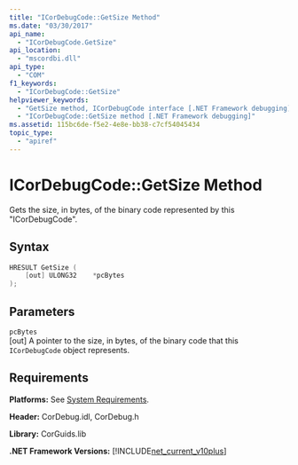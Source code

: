```yaml
---
title: "ICorDebugCode::GetSize Method"
ms.date: "03/30/2017"
api_name:
  - "ICorDebugCode.GetSize"
api_location:
  - "mscordbi.dll"
api_type:
  - "COM"
f1_keywords:
  - "ICorDebugCode::GetSize"
helpviewer_keywords:
  - "GetSize method, ICorDebugCode interface [.NET Framework debugging]"
  - "ICorDebugCode::GetSize method [.NET Framework debugging]"
ms.assetid: 115bc6de-f5e2-4e8e-bb38-c7cf54045434
topic_type:
  - "apiref"
---
```

# ICorDebugCode::GetSize Method

Gets the size, in bytes, of the binary code represented by this "ICorDebugCode".

## Syntax

```cpp
HRESULT GetSize (
    [out] ULONG32    *pcBytes
);
```

## Parameters

`pcBytes`  
[out] A pointer to the size, in bytes, of the binary code that this `ICorDebugCode` object represents.

## Requirements

**Platforms:** See [System Requirements](../../get-started/system-requirements.md).

**Header:** CorDebug.idl, CorDebug.h

**Library:** CorGuids.lib

**.NET Framework Versions:** [!INCLUDE[net_current_v10plus](../../../../includes/net-current-v10plus-md.md)]
